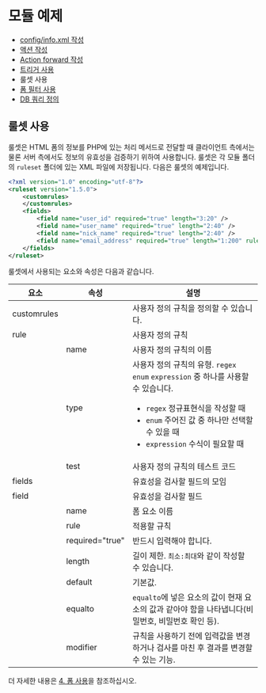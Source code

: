 # 모듈 예제

- [config/info.xml 작성](../01_write_config_info)
- [액션 작성](../02_write_action)
- [Action forward 작성](../03_write_action_forward)
- [트리거 사용](../04_use_trigger)
- 룰셋 사용
- [폼 필터 사용](../06_use_form_filter)
- [DB 쿼리 정의](../07_define_db_query)

## 룰셋 사용

룰셋은 HTML 폼의 정보를 PHP에 있는 처리 메서드로 전달할 때 클라이언트 측에서는 물론 서버 측에서도 정보의 유효성을 검증하기 위하여 사용합니다. 룰셋은 각 모듈 폴더의 `ruleset` 폴더에 있는 XML 파일에 저장됩니다. 다음은 룰셋의 예제입니다.

```xml
<?xml version="1.0" encoding="utf-8"?>
<ruleset version="1.5.0">
    <customrules>
    </customrules>
    <fields>
        <field name="user_id" required="true" length="3:20" />
        <field name="user_name" required="true" length="2:40" />
        <field name="nick_name" required="true" length="2:40" />
        <field name="email_address" required="true" length="1:200" rule="email" />
    </fields>
</ruleset>
```

룰셋에서 사용되는 요소와 속성은 다음과 같습니다.

|요소|속성|설명|
|---|---|---|
|customrules||사용자 정의 규칙을 정의할 수 있습니다.|
|rule||사용자 정의 규칙|
||name|사용자 정의 규칙의 이름|
||type|사용자 정의 규칙의 유형. `regex` `enum` `expression` 중 하나를 사용할 수 있습니다.<ul><li>`regex` 정규표현식을 작성할 때</li><li>`enum` 주어진 값 중 하나만 선택할 수 있을 때</li><li>`expression` 수식이 필요할 때</li></ul>|
||test|사용자 정의 규칙의 테스트 코드|
|fields||유효성을 검사할 필드의 모임|
|field||유효성을 검사할 필드|
||name|폼 요소 이름|
||rule|적용할 규칙|
||required="true"|반드시 입력해야 합니다.|
||length|길이 제한. `최소:최대`와 같이 작성할 수 있습니다.|
||default|기본값.|
||equalto|`equalto`에 넣은 요소의 값이 현재 요소의 값과 같아야 함을 나타냅니다(비밀번호, 비밀번호 확인 등).|
||modifier|규칙을 사용하기 전에 입력값을 변경하거나 검사를 마친 후 결과를 변경할 수 있는 기능.|

더 자세한 내용은 [4. 폼 사용](../../../Form)을 참조하십시오.
